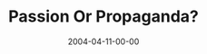 ---
layout: message
category: message
series: "The New New Thing"
title: "Passion Or Propaganda?"
date: 2004-04-11-00-00
message_id: 176
sc-permalink-url: "http://soundcloud.com/crdschurch/passion-or-propaganda"
audio: "http://s3.amazonaws.com/crossroads-media/messages/audio/TNNT_04_04-11-04_Passion_Or_Propaganda.mp3"
audio-duration: "39:06"
tag: 
 - truth
 - new-age
 - jesus
 - death
 - feelings
 - fact
 - wells
 - bible
 - easter
explicit: false
---